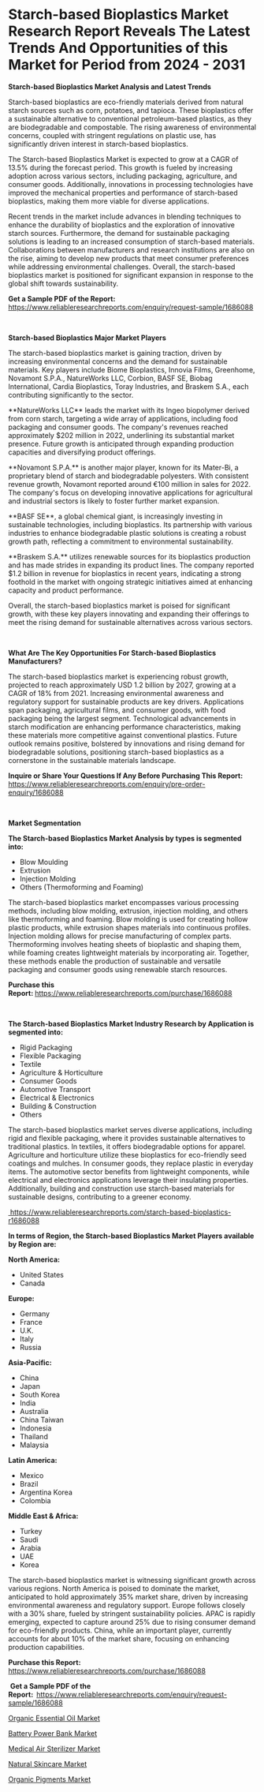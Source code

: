 <p><h1>Starch-based Bioplastics Market Research Report Reveals The Latest Trends And Opportunities of this Market for Period from 2024 - 2031</h1></p><p><strong>Starch-based Bioplastics Market Analysis and Latest Trends</strong></p>
<p><p>Starch-based bioplastics are eco-friendly materials derived from natural starch sources such as corn, potatoes, and tapioca. These bioplastics offer a sustainable alternative to conventional petroleum-based plastics, as they are biodegradable and compostable. The rising awareness of environmental concerns, coupled with stringent regulations on plastic use, has significantly driven interest in starch-based bioplastics.</p><p>The Starch-based Bioplastics Market is expected to grow at a CAGR of 13.5% during the forecast period. This growth is fueled by increasing adoption across various sectors, including packaging, agriculture, and consumer goods. Additionally, innovations in processing technologies have improved the mechanical properties and performance of starch-based bioplastics, making them more viable for diverse applications.</p><p>Recent trends in the market include advances in blending techniques to enhance the durability of bioplastics and the exploration of innovative starch sources. Furthermore, the demand for sustainable packaging solutions is leading to an increased consumption of starch-based materials. Collaborations between manufacturers and research institutions are also on the rise, aiming to develop new products that meet consumer preferences while addressing environmental challenges. Overall, the starch-based bioplastics market is positioned for significant expansion in response to the global shift towards sustainability.</p></p>
<p><strong>Get a Sample PDF of the Report:&nbsp;</strong> <a href="https://www.reliableresearchreports.com/enquiry/request-sample/1686088?utm_campaign=24&utm_medium=2&utm_source=Github&utm_content=ia&utm_term=18112024&utm_id=starch-based-bioplastics">https://www.reliableresearchreports.com/enquiry/request-sample/1686088</a></p>
<p>&nbsp;</p>
<p><strong>Starch-based Bioplastics Major Market Players</strong></p>
<p><p>The starch-based bioplastics market is gaining traction, driven by increasing environmental concerns and the demand for sustainable materials. Key players include Biome Bioplastics, Innovia Films, Greenhome, Novamont S.P.A., NatureWorks LLC, Corbion, BASF SE, Biobag International, Cardia Bioplastics, Toray Industries, and Braskem S.A., each contributing significantly to the sector.</p><p>**NatureWorks LLC** leads the market with its Ingeo biopolymer derived from corn starch, targeting a wide array of applications, including food packaging and consumer goods. The company's revenues reached approximately $202 million in 2022, underlining its substantial market presence. Future growth is anticipated through expanding production capacities and diversifying product offerings.</p><p>**Novamont S.P.A.** is another major player, known for its Mater-Bi, a proprietary blend of starch and biodegradable polyesters. With consistent revenue growth, Novamont reported around €100 million in sales for 2022. The company's focus on developing innovative applications for agricultural and industrial sectors is likely to foster further market expansion.</p><p>**BASF SE**, a global chemical giant, is increasingly investing in sustainable technologies, including bioplastics. Its partnership with various industries to enhance biodegradable plastic solutions is creating a robust growth path, reflecting a commitment to environmental sustainability.</p><p>**Braskem S.A.** utilizes renewable sources for its bioplastics production and has made strides in expanding its product lines. The company reported $1.2 billion in revenue for bioplastics in recent years, indicating a strong foothold in the market with ongoing strategic initiatives aimed at enhancing capacity and product performance.</p><p>Overall, the starch-based bioplastics market is poised for significant growth, with these key players innovating and expanding their offerings to meet the rising demand for sustainable alternatives across various sectors.</p></p>
<p>&nbsp;</p>
<p><strong>What Are The Key Opportunities For Starch-based Bioplastics Manufacturers?</strong></p>
<p><p>The starch-based bioplastics market is experiencing robust growth, projected to reach approximately USD 1.2 billion by 2027, growing at a CAGR of 18% from 2021. Increasing environmental awareness and regulatory support for sustainable products are key drivers. Applications span packaging, agricultural films, and consumer goods, with food packaging being the largest segment. Technological advancements in starch modification are enhancing performance characteristics, making these materials more competitive against conventional plastics. Future outlook remains positive, bolstered by innovations and rising demand for biodegradable solutions, positioning starch-based bioplastics as a cornerstone in the sustainable materials landscape.</p></p>
<p><strong>Inquire or Share Your Questions If Any Before Purchasing This Report:</strong> <a href="https://www.reliableresearchreports.com/enquiry/pre-order-enquiry/1686088?utm_campaign=24&utm_medium=2&utm_source=Github&utm_content=ia&utm_term=18112024&utm_id=starch-based-bioplastics">https://www.reliableresearchreports.com/enquiry/pre-order-enquiry/1686088</a></p>
<p>&nbsp;</p>
<p><strong>Market Segmentation</strong></p>
<p><strong>The Starch-based Bioplastics Market Analysis by types is segmented into:</strong></p>
<p><ul><li>Blow Moulding</li><li>Extrusion</li><li>Injection Molding</li><li>Others (Thermoforming and Foaming)</li></ul></p>
<p><p>The starch-based bioplastics market encompasses various processing methods, including blow molding, extrusion, injection molding, and others like thermoforming and foaming. Blow molding is used for creating hollow plastic products, while extrusion shapes materials into continuous profiles. Injection molding allows for precise manufacturing of complex parts. Thermoforming involves heating sheets of bioplastic and shaping them, while foaming creates lightweight materials by incorporating air. Together, these methods enable the production of sustainable and versatile packaging and consumer goods using renewable starch resources.</p></p>
<p><strong>Purchase this Report:&nbsp;</strong><a href="https://www.reliableresearchreports.com/purchase/1686088?utm_campaign=24&utm_medium=2&utm_source=Github&utm_content=ia&utm_term=18112024&utm_id=starch-based-bioplastics">https://www.reliableresearchreports.com/purchase/1686088</a></p>
<p>&nbsp;</p>
<p><strong>The Starch-based Bioplastics Market Industry Research by Application is segmented into:</strong></p>
<p><ul><li>Rigid Packaging</li><li>Flexible Packaging</li><li>Textile</li><li>Agriculture & Horticulture</li><li>Consumer Goods</li><li>Automotive Transport</li><li>Electrical & Electronics</li><li>Building & Construction</li><li>Others</li></ul></p>
<p><p>The starch-based bioplastics market serves diverse applications, including rigid and flexible packaging, where it provides sustainable alternatives to traditional plastics. In textiles, it offers biodegradable options for apparel. Agriculture and horticulture utilize these bioplastics for eco-friendly seed coatings and mulches. In consumer goods, they replace plastic in everyday items. The automotive sector benefits from lightweight components, while electrical and electronics applications leverage their insulating properties. Additionally, building and construction use starch-based materials for sustainable designs, contributing to a greener economy.</p></p>
<p><a href="https://www.reliableresearchreports.com/starch-based-bioplastics-r1686088?utm_campaign=24&utm_medium=2&utm_source=Github&utm_content=ia&utm_term=18112024&utm_id=starch-based-bioplastics">&nbsp;https://www.reliableresearchreports.com/starch-based-bioplastics-r1686088</a></p>
<p><strong>In terms of Region, the Starch-based Bioplastics Market Players available by Region are:</strong></p>
<p>
    <p> <strong> North America: </strong>
        <ul>
            <li>United States</li>
            <li>Canada</li>
        </ul>
        </p> 
    <p> <strong> Europe: </strong>
        <ul>
            <li>Germany</li>
            <li>France</li>
            <li>U.K.</li>
            <li>Italy</li>
            <li>Russia</li>
        </ul>
        </p> 
    <p> <strong> Asia-Pacific: </strong>
        <ul>
            <li>China</li>
            <li>Japan</li>
            <li>South Korea</li>
            <li>India</li>
            <li>Australia</li>
            <li>China Taiwan</li>
            <li>Indonesia</li>
            <li>Thailand</li>
            <li>Malaysia</li>
        </ul>
        </p> 
    <p> <strong> Latin America: </strong>
        <ul>
            <li>Mexico</li>
            <li>Brazil</li>
            <li>Argentina Korea</li>
            <li>Colombia</li>
        </ul>
        </p> 
    <p> <strong> Middle East & Africa: </strong>
        <ul>
            <li>Turkey</li>
            <li>Saudi</li>
            <li>Arabia</li>
            <li>UAE</li>
            <li>Korea</li>
        </ul>
    </p>
    </p>
<p><p>The starch-based bioplastics market is witnessing significant growth across various regions. North America is poised to dominate the market, anticipated to hold approximately 35% market share, driven by increasing environmental awareness and regulatory support. Europe follows closely with a 30% share, fueled by stringent sustainability policies. APAC is rapidly emerging, expected to capture around 25% due to rising consumer demand for eco-friendly products. China, while an important player, currently accounts for about 10% of the market share, focusing on enhancing production capabilities.</p></p>
<p><strong>Purchase this Report: </strong><a href="https://www.reliableresearchreports.com/purchase/1686088?utm_campaign=24&utm_medium=2&utm_source=Github&utm_content=ia&utm_term=18112024&utm_id=starch-based-bioplastics">https://www.reliableresearchreports.com/purchase/1686088</a></p>
<p>&nbsp;<strong>Get a Sample PDF of the Report:&nbsp;&nbsp;</strong><a href="https://www.reliableresearchreports.com/enquiry/request-sample/1686088?utm_campaign=24&utm_medium=2&utm_source=Github&utm_content=ia&utm_term=18112024&utm_id=starch-based-bioplastics">https://www.reliableresearchreports.com/enquiry/request-sample/1686088</a></p>
<p><strong></strong></p>
<p><p><a href="https://github.com/santosh758595/Market-Research-Report-List-6/blob/main/organic-essential-oil-market.md?utm_campaign=24&utm_medium=2&utm_source=Github&utm_content=ia&utm_term=18112024&utm_id=starch-based-bioplastics">Organic Essential Oil Market</a></p><p><a href="https://www.linkedin.com/pulse/evaluating-battery-power-bank-market-trends-growth-opportunities-ayxuc?utm_campaign=24&utm_medium=2&utm_source=Github&utm_content=ia&utm_term=18112024&utm_id=starch-based-bioplastics">Battery Power Bank Market</a></p><p><a href="https://issuu.com/reportprime-2/docs/medical-air-sterilizer-market-size-_88d2285c6ab39c?utm_campaign=24&utm_medium=2&utm_source=Github&utm_content=ia&utm_term=18112024&utm_id=starch-based-bioplastics">Medical Air Sterilizer Market</a></p><p><a href="https://issuu.com/reportprime-2/docs/natural-skincare-market-size-2030.p_cdc6ee44bb8f16?utm_campaign=24&utm_medium=2&utm_source=Github&utm_content=ia&utm_term=18112024&utm_id=starch-based-bioplastics">Natural Skincare Market</a></p><p><a href="https://www.linkedin.com/pulse/organic-pigments-industry-resonance-129-amplification-fdyse?utm_campaign=24&utm_medium=2&utm_source=Github&utm_content=ia&utm_term=18112024&utm_id=starch-based-bioplastics">Organic Pigments Market</a></p></p>
